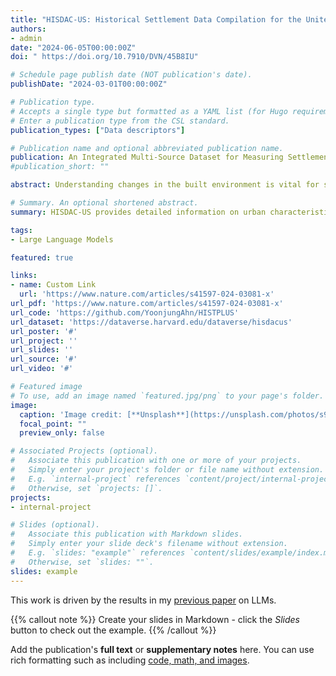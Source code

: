 ```yaml
---
title: "HISDAC-US: Historical Settlement Data Compilation for the United States"
authors:
- admin
date: "2024-06-05T00:00:00Z"
doi: " https://doi.org/10.7910/DVN/45B8IU"

# Schedule page publish date (NOT publication's date).
publishDate: "2024-03-01T00:00:00Z"

# Publication type.
# Accepts a single type but formatted as a YAML list (for Hugo requirements).
# Enter a publication type from the CSL standard.
publication_types: ["Data descriptors"]

# Publication name and optional abbreviated publication name.
publication: An Integrated Multi-Source Dataset for Measuring Settlement Evolution in the United States from 1810 to 2020
#publication_short: ""

abstract: Understanding changes in the built environment is vital for sustainable urban development and disaster preparedness. Recent years have seen the emergence of a variety of global, continent-level, and nation-wide datasets related to the current state and the evolution of the built environment, human settlements or building stocks.&nbsp;However, such datasets may&nbsp;face limitations like incomplete coverage, sparse building information, coarse resolution, and limited timeframes. This study addresses these challenges by integrating three spatial datasets to create an extensive, attribute-rich sequence of settlement layers spanning 200 years for the contiguous U.S. This integration process involves complex data processing, merging property-level real estate, parcel, and remote sensing-based building footprint data, and creating gridded multi-temporal settlement layers. This effort unveils the latest edition (Version 2)&nbsp;of the Historical Settlement Data Compilation for the U.S. (HISDAC-US), which includes the latest land use and structural information as of the year 2021. It enables detailed research on urban form and structure, helps assess and map the built environment’s risk to natural hazards, assists in population modeling, supports land use analysis, and aids health studies.

# Summary. An optional shortened abstract.
summary: HISDAC-US provides detailed information on urban characteristics spanning 200 years (from 1810 to 2020). This includes data described in six different raster layers and six categories of land use (commercial, governmental, vacant, residential income, residential owned, and industrial).

tags:
- Large Language Models

featured: true

links:
- name: Custom Link
  url: 'https://www.nature.com/articles/s41597-024-03081-x'
url_pdf: 'https://www.nature.com/articles/s41597-024-03081-x'
url_code: 'https://github.com/YoonjungAhn/HISTPLUS'
url_dataset: 'https://dataverse.harvard.edu/dataverse/hisdacus'
url_poster: '#'
url_project: ''
url_slides: ''
url_source: '#'
url_video: '#'

# Featured image
# To use, add an image named `featured.jpg/png` to your page's folder. 
image:
  caption: 'Image credit: [**Unsplash**](https://unsplash.com/photos/s9CC2SKySJM)'
  focal_point: ""
  preview_only: false

# Associated Projects (optional).
#   Associate this publication with one or more of your projects.
#   Simply enter your project's folder or file name without extension.
#   E.g. `internal-project` references `content/project/internal-project/index.md`.
#   Otherwise, set `projects: []`.
projects:
- internal-project

# Slides (optional).
#   Associate this publication with Markdown slides.
#   Simply enter your slide deck's filename without extension.
#   E.g. `slides: "example"` references `content/slides/example/index.md`.
#   Otherwise, set `slides: ""`.
slides: example
---
```


This work is driven by the results in my [previous paper](/publication/conference-paper/) on LLMs.

{{% callout note %}}
Create your slides in Markdown - click the *Slides* button to check out the example.
{{% /callout %}}

Add the publication's **full text** or **supplementary notes** here. You can use rich formatting such as including [code, math, and images](https://docs.hugoblox.com/content/writing-markdown-latex/).
